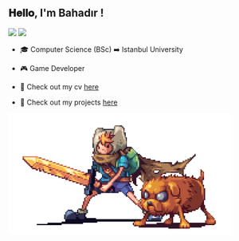 ## 𝐇𝐞𝐥𝐥𝐨, I'm Bahadır !
[<img src ="https://img.shields.io/badge/Website-%23.svg?&style=for-the-badge&logo=&logoColor=white%22">](https://solideizer.github.io./)
[<img src="https://img.shields.io/badge/linkedin-%230077B5.svg?&style=for-the-badge&logo=linkedin&logoColor=white" />](https://www.linkedin.com/in/bahadır-üçyıldız-741702126/)

- 🎓 Computer Science (BSc) ➡️ Istanbul University

- 🎮 Game Developer 
  
- 📝 Check out my cv [here](https://github.com/Solideizer/Solideizer/blob/master/Bahadır_Üçyıldız_-_Game_Developer.pdf)
  
- 💬 Check out my projects [here](https://solideizer.github.io./)

<img align="center" src="https://github.com/Solideizer/Solideizer/blob/master/preview.gif" width="450" />
